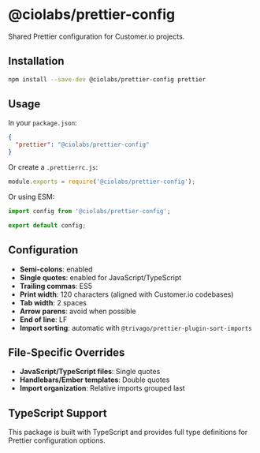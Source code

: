 # @ciolabs/prettier-config

Shared Prettier configuration for Customer.io projects.

## Installation

```bash
npm install --save-dev @ciolabs/prettier-config prettier
```

## Usage

In your `package.json`:

```json
{
  "prettier": "@ciolabs/prettier-config"
}
```

Or create a `.prettierrc.js`:

```js
module.exports = require('@ciolabs/prettier-config');
```

Or using ESM:

```js
import config from '@ciolabs/prettier-config';

export default config;
```

## Configuration

- **Semi-colons**: enabled
- **Single quotes**: enabled for JavaScript/TypeScript
- **Trailing commas**: ES5
- **Print width**: 120 characters (aligned with Customer.io codebases)
- **Tab width**: 2 spaces
- **Arrow parens**: avoid when possible
- **End of line**: LF
- **Import sorting**: automatic with `@trivago/prettier-plugin-sort-imports`

## File-Specific Overrides

- **JavaScript/TypeScript files**: Single quotes
- **Handlebars/Ember templates**: Double quotes
- **Import organization**: Relative imports grouped last

## TypeScript Support

This package is built with TypeScript and provides full type definitions for Prettier configuration options.
